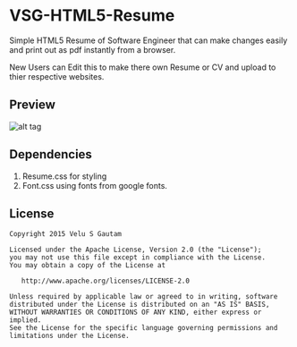 # VSG-HTML5-Resume
Simple HTML5 Resume of Software Engineer  that can make changes easily and print out as pdf instantly from a browser.

New Users can Edit this to make there own Resume or CV and upload to thier respective websites. 

## Preview

![alt tag](http://velusgautam.com/velusgautam-resume.png)

## Dependencies

1. Resume.css for styling
2. Font.css using fonts from google fonts.

## License
    Copyright 2015 Velu S Gautam

    Licensed under the Apache License, Version 2.0 (the "License");
    you may not use this file except in compliance with the License.
    You may obtain a copy of the License at

       http://www.apache.org/licenses/LICENSE-2.0

    Unless required by applicable law or agreed to in writing, software
    distributed under the License is distributed on an "AS IS" BASIS,
    WITHOUT WARRANTIES OR CONDITIONS OF ANY KIND, either express or implied.
    See the License for the specific language governing permissions and
    limitations under the License.